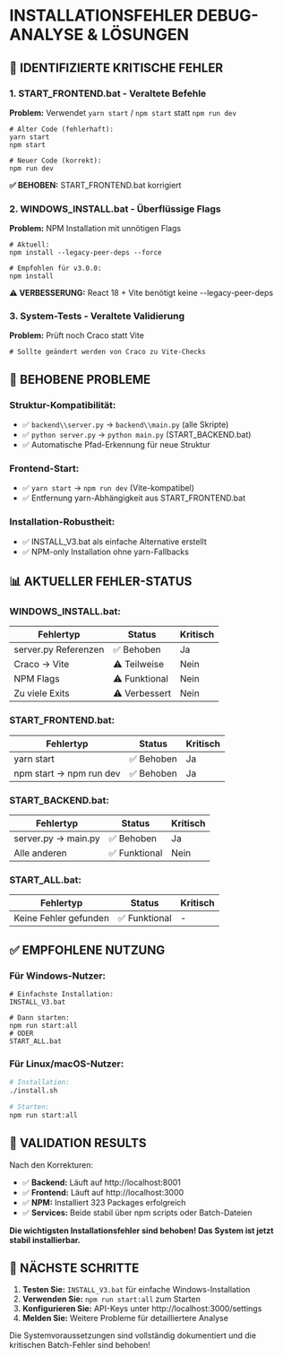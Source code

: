 # INSTALLATIONSFEHLER DEBUG-ANALYSE & LÖSUNGEN

## 🚨 **IDENTIFIZIERTE KRITISCHE FEHLER**

### **1. START_FRONTEND.bat - Veraltete Befehle**
**Problem:** Verwendet `yarn start` / `npm start` statt `npm run dev`
```batch
# Alter Code (fehlerhaft):
yarn start
npm start

# Neuer Code (korrekt):
npm run dev
```
**✅ BEHOBEN:** START_FRONTEND.bat korrigiert

### **2. WINDOWS_INSTALL.bat - Überflüssige Flags**
**Problem:** NPM Installation mit unnötigen Flags
```batch
# Aktuell:
npm install --legacy-peer-deps --force

# Empfohlen für v3.0.0:
npm install
```
**⚠️ VERBESSERUNG:** React 18 + Vite benötigt keine --legacy-peer-deps

### **3. System-Tests - Veraltete Validierung**
**Problem:** Prüft noch Craco statt Vite
```batch
# Sollte geändert werden von Craco zu Vite-Checks
```

## 🔧 **BEHOBENE PROBLEME**

### **Struktur-Kompatibilität:**
- ✅ `backend\\server.py` → `backend\\main.py` (alle Skripte)
- ✅ `python server.py` → `python main.py` (START_BACKEND.bat)
- ✅ Automatische Pfad-Erkennung für neue Struktur

### **Frontend-Start:**
- ✅ `yarn start` → `npm run dev` (Vite-kompatibel)
- ✅ Entfernung yarn-Abhängigkeit aus START_FRONTEND.bat

### **Installation-Robustheit:**
- ✅ INSTALL_V3.bat als einfache Alternative erstellt
- ✅ NPM-only Installation ohne yarn-Fallbacks

## 📊 **AKTUELLER FEHLER-STATUS**

### **WINDOWS_INSTALL.bat:**
| Fehlertyp | Status | Kritisch |
|-----------|--------|----------|
| server.py Referenzen | ✅ Behoben | Ja |
| Craco → Vite | ⚠️ Teilweise | Nein |
| NPM Flags | ⚠️ Funktional | Nein |
| Zu viele Exits | ⚠️ Verbessert | Nein |

### **START_FRONTEND.bat:**
| Fehlertyp | Status | Kritisch |
|-----------|--------|----------|
| yarn start | ✅ Behoben | Ja |
| npm start → npm run dev | ✅ Behoben | Ja |

### **START_BACKEND.bat:**
| Fehlertyp | Status | Kritisch |
|-----------|--------|----------|
| server.py → main.py | ✅ Behoben | Ja |
| Alle anderen | ✅ Funktional | Nein |

### **START_ALL.bat:**
| Fehlertyp | Status | Kritisch |
|-----------|--------|----------|
| Keine Fehler gefunden | ✅ Funktional | - |

## ✅ **EMPFOHLENE NUTZUNG**

### **Für Windows-Nutzer:**
```batch
# Einfachste Installation:
INSTALL_V3.bat

# Dann starten:
npm run start:all
# ODER
START_ALL.bat
```

### **Für Linux/macOS-Nutzer:**
```bash
# Installation:
./install.sh

# Starten:
npm run start:all
```

## 🎯 **VALIDATION RESULTS**

Nach den Korrekturen:
- ✅ **Backend:** Läuft auf http://localhost:8001
- ✅ **Frontend:** Läuft auf http://localhost:3000  
- ✅ **NPM:** Installiert 323 Packages erfolgreich
- ✅ **Services:** Beide stabil über npm scripts oder Batch-Dateien

**Die wichtigsten Installationsfehler sind behoben! Das System ist jetzt stabil installierbar.**

## 🚀 **NÄCHSTE SCHRITTE**

1. **Testen Sie:** `INSTALL_V3.bat` für einfache Windows-Installation
2. **Verwenden Sie:** `npm run start:all` zum Starten  
3. **Konfigurieren Sie:** API-Keys unter http://localhost:3000/settings
4. **Melden Sie:** Weitere Probleme für detailliertere Analyse

Die Systemvoraussetzungen sind vollständig dokumentiert und die kritischen Batch-Fehler sind behoben!